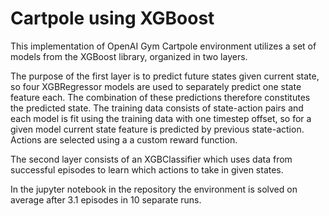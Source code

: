 # Cartpole using XGBoost
This implementation of OpenAI Gym Cartpole environment utilizes a set of models from the XGBoost library, organized in two layers.

The purpose of the first layer is to predict future states given current state, so four XGBRegressor models are used to separately predict one state feature each. The combination of these predictions therefore constitutes the predicted state. The training data consists of state-action pairs and each model is fit using the training data with one timestep offset, so for a given model current state feature is predicted by previous state-action. Actions are selected using a a custom reward function.

The second layer consists of an XGBClassifier which uses data from successful episodes to learn which actions to take in given states.

In the jupyter notebook in the repository the environment is solved on average after 3.1 episodes in 10 separate runs.



